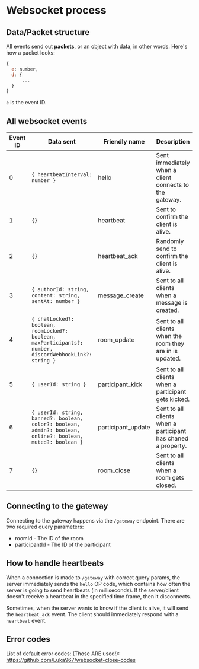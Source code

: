 
# Websocket process

## Data/Packet structure

All events send out **packets**, or an object with data, in other words. Here's how a packet looks:

```js
{
  e: number,
  d: {
      ...
  }
}
```

`e` is the event ID.

## All websocket events

| Event ID | Data sent                                                                                               | Friendly name      | Description                                                   | Sent by       |
|----------|---------------------------------------------------------------------------------------------------------|--------------------|---------------------------------------------------------------|---------------|
| 0        | `{ heartbeatInterval: number }`                                                                         | hello | Sent immediately when a client connects to the gateway.       | server        |
| 1        | `{}`                                                                                                    | heartbeat          | Sent to confirm the client is alive.                          | client/server |
| 2        | `{}`                                                                                                    | heartbeat_ack      | Randomly send to confirm the client is alive.                 | client/server |
| 3        | `{ authorId: string, content: string, sentAt: number }`                                                 | message_create     | Sent to all clients when a message is created.                | server        |
| 4        | `{ chatLocked?: boolean, roomLocked?: boolean, maxParticipants?: number, discordWebhookLink?: string }` | room_update        | Sent to all clients when the room they are in is updated.     | server        |
| 5        | `{ userId: string }`                                                                                    | participant_kick   | Sent to all clients when a participant gets kicked.           | server        |
| 6        | `{ userId: string, banned?: boolean, color?: boolean, admin?: boolean, online?: boolean, muted?: boolean }`                                | participant_update | Sent to all clients when a participant has chaned a property. | server        |
| 7        | `{}`                                                                                                    | room_close         | Sent to all clients when a room gets closed.                  | server        |


## Connecting to the gateway

Connecting to the gateway happens via the `/gateway` endpoint. There are two required query parameters:

- roomId - The ID of the room
- participantId - The ID of the participant

## How to handle heartbeats

When a connection is made to `/gateway` with correct query params, the server immediately sends the `hello` OP code, which contains how often the server is going to send heartbeats (in milliseconds). If the server/client doesn't receive a heartbeat in the specified time frame, then it disconnects. 

Sometimes, when the server wants to know if the client is alive, it will send the `heartbeat_ack` event. The client should immediately respond with a `heartbeat` event.

## Error codes

List of default error codes: (Those ARE used!): https://github.com/Luka967/websocket-close-codes

